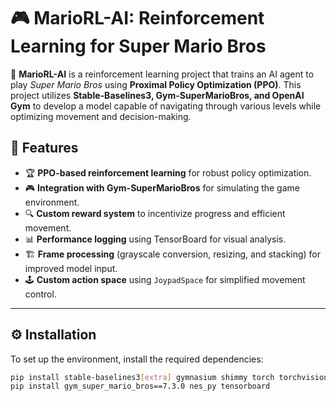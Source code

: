# 🎮 MarioRL-AI: Reinforcement Learning for Super Mario Bros

🚀 **MarioRL-AI** is a reinforcement learning project that trains an AI agent to play *Super Mario Bros* using **Proximal Policy Optimization (PPO)**. This project utilizes **Stable-Baselines3, Gym-SuperMarioBros, and OpenAI Gym** to develop a model capable of navigating through various levels while optimizing movement and decision-making.

## 📌 Features

- 🏆 **PPO-based reinforcement learning** for robust policy optimization.
- 🎮 **Integration with Gym-SuperMarioBros** for simulating the game environment.
- 🔍 **Custom reward system** to incentivize progress and efficient movement.
- 📊 **Performance logging** using TensorBoard for visual analysis.
- 🏗 **Frame processing** (grayscale conversion, resizing, and stacking) for improved model input.
- 🕹 **Custom action space** using `JoypadSpace` for simplified movement control.

---

## ⚙️ Installation

To set up the environment, install the required dependencies:

```bash
pip install stable-baselines3[extra] gymnasium shimmy torch torchvision torchaudio
pip install gym_super_mario_bros==7.3.0 nes_py tensorboard
